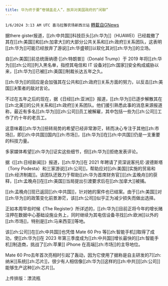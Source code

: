 ```yaml
---
title: 华为终于要“卷铺盖走人”，放弃对美国政府的“闲聊”
---
```

`1/6/2024 3:13 AM UTC 喜马拉雅农场新西兰站` [轉載自GNews](https://gnews.org/articles/2189619)

据there gister报道，[[zh:中共国]]科技巨头[[zh:华为]]（HUAWEI）已经裁撤了其在[[zh:美国]]和[[zh:加拿大]]的大部分公共关系和[[zh:政府]]关系团队，这表明[[zh:华为]]可能已经放弃了游说[[zh:华盛顿]]以软化其对[[zh:华为]]的立场。

自[[zh:美国]]前总统唐纳德·[[zh:特朗普]]（Donald Trump）于 2019 年将[[zh:华为]][[zh:公司]]列入黑名单，指控其电信和 IT 设备对[[zh:国家]]安全构成威胁以来，[[zh:华为]]已被[[zh:美国]]制裁长达五年之久。

[[zh:华为]]的回应是会加强其在公共和[[zh:政府]]关系方面的努力，以反击[[zh:美国]]决策者的敌对言论。

不过在五年之后的现在，据《日经[[zh:亚洲]]》报道，[[zh:华为]]已逐步解散其在[[zh:北美]]的公共关系和[[zh:政府]]关系团队。他们援引熟悉此事的消息来源报道称，最近有多名[[zh:华为]][[zh:公司]]员工被解雇，其中包括一些为[[zh:公司]]工作了约十年的老员工。

这意味着[[zh:华为]]扭转局势的希望已经非常渺茫，转而决心专注于其他[[zh:市场]]，即[[zh:中共国]]国内[[zh:市场]]，[[zh:华为]]在[[zh:中共国]]仍是一支重要的科技力量。

多家媒体希望[[zh:华为]]证实这些细节，但[[zh:华为]]拒绝发表评论。

据《[[zh:日经新闻]]》报道，[[zh:华为]]在 2021 年聘请了资深说客托尼·波德斯塔（Tony Podesta）和三家游说[[zh:公司]]，帮助应对[[zh:美国]]实施的贸易和[[zh:经济制裁]]。该团队还致力于帮助[[zh:华为首席财务官]][[zh:孟晚舟]]的获释，[[zh:孟晚舟]]在[[zh:美国]]当局提出引渡要求后在[[zh:加拿大]]被捕。

[[zh:孟晚舟]]现已返回[[zh:中共国]]，针对她的案件也已结案。由于[[zh:美国]]对[[zh:华为]]的政策变化前景渺茫，该[[zh:公司]]似乎正为减少损失而做出选择。

正如本周早些时候《The Register》所详述的，[[zh:华为]]目前正将今年的增长赌注押在数据中心基础设施业务上，同时继续为其电信设备寻找[[zh:欧洲]]以外的[[zh:市场]]，特别是[[zh:马来西亚]]等地。

该[[zh:公司]]在[[zh:中共国]]也凭借 Mate 60 Pro 等[[zh:智能手机]]取得了成功，使[[zh:华为]]在 2023 年第三季度成为[[zh:中共国]]增长最快的[[zh:智能手机]]制造商，挑战了[[zh:苹果]] iPhone 在高端[[zh:市场]]的主导地位。

Mate 60 Pro去年首次亮相时引起了轰动，因为它使用了据称是自主研发的7[[zh:纳米]]系统[[zh:芯片]]，很少有人相信像[[zh:华为]]这样的[[zh:中共]][[zh:公司]]能够生产这种[[zh:芯片]]。

上传排版：漂流瓶

